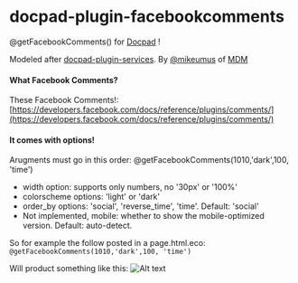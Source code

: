 docpad-plugin-facebookcomments
==============================

@getFacebookComments() for [Docpad](http://docpad.org/) !

Modeled after [docpad-plugin-services](https://github.com/docpad/docpad-plugin-services). By [@mikeumus](http://twitter.com/mikeumus) of [MDM](http://massdistributionmedia.com/)

#### What Facebook Comments?
These Facebook Comments!: [https://developers.facebook.com/docs/reference/plugins/comments/](https://developers.facebook.com/docs/reference/plugins/comments/)

#### It comes with options!
Arugments must go in this order: @getFacebookComments(1010,'dark',100, 'time')
 - width option: supports only numbers, no '30px' or '100%'
 - colorscheme options: 'light' or 'dark' 
 - order_by options: 'social', 'reverse_time', 'time'. Default: 'social'
 - Not implemented, mobile: whether to show the mobile-optimized version. Default: auto-detect.

 So for example the follow posted in a page.html.eco:
 `@getFacebookComments(1010,'dark',100, 'time')`

 Will product something like this:
![Alt text](https://googledrive.com/host/0B9LVk4xbDIJTT0hOa1lyMGpfOUk/Sol%20X%20Interview%20by%20Subset%203%20%20%20RL%20Spike%20Mark%201.png "picture of dark facebook comments on solspike.com")

